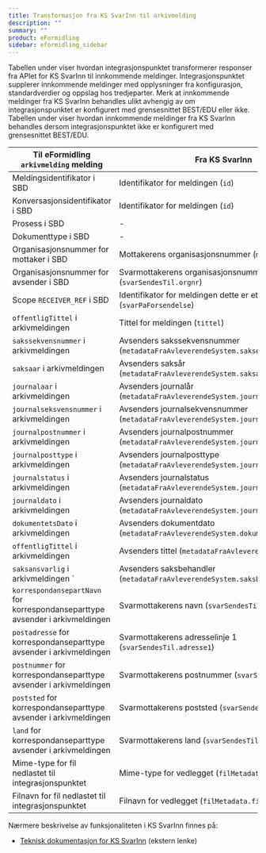 ```yaml
---
title: Transformasjon fra KS SvarInn til arkivmelding
description: ""
summary: ""
product: eFormidling
sidebar: eformidling_sidebar
---
```


Tabellen under viser hvordan integrasjonspunktet transformerer responser fra APIet for KS SvarInn til innkommende
meldinger. Integrasjonspunktet supplerer innkommende meldinger med opplysninger fra konfigurasjon, standardverdier og
oppslag hos tredjeparter. Merk at innkommende meldinger fra KS SvarInn behandles ulikt avhengig av om
integrasjonspunktet er konfigurert med grensesnittet BEST/EDU eller ikke. Tabellen under viser hvordan innkommende
meldinger fra KS SvarInn behandles dersom integrasjonspunktet ikke er konfigurert med grensesnittet BEST/EDU.

| Til eFormidling `arkivmelding` melding                                        | Fra KS SvarInn                                                                        | Fra konfigurasjon                 | Fra standardverdi |
| ----------------------------------------------------------------------------- | ------------------------------------------------------------------------------------- | --------------------------------- | ----------------- |
| Meldingsidentifikator i SBD                                                   | Identifikator for meldingen (`id`)                                                    | -                                 | - |
| Konversasjonsidentifikator i SBD                                              | Identifikator for meldingen (`id`)                                                    | -                                 | - |
| Prosess i SBD                                                                 | -                                                                                     | `difi.move.fiks.inn.process`      | `urn:no:difi:profile:arkivmelding:administrasjon:ver1.0` |
| Dokumenttype i SBD                                                            | -                                                                                     | `difi.move.fiks.inn.documentType` | `urn:no:difi:arkivmelding:xsd::arkivmelding` |
| Organisasjonsnummer for mottaker i SBD                                        | Mottakerens organisasjonsnummer (`mottaker.orgnr`)                                    | -                                 | - |
| Organisasjonsnummer for avsender i SBD                                        | Svarmottakerens organisasjonsnummer (`svarSendesTil.orgnr`)                           | -                                 | - |
| Scope `RECEIVER_REF` i SBD                                                    | Identifikator for meldingen dette er et svar på (`svarPaForsendelse`)                 | -                                 | - |
| `offentligTittel` i arkivmeldingen                                            | Tittel for meldingen (`tittel`)                                                       | -                                 | - |
| `sakssekvensnummer` i arkivmeldingen                                          | Avsenders sakssekvensnummer (`metadataFraAvleverendeSystem.saksekvensnummer`)         | -                                 | - |
| `saksaar` i arkivmeldingen                                                    | Avsenders saksår (`metadataFraAvleverendeSystem.saksaar`)                             | -                                 | - |
| `journalaar` i arkivmeldingen                                                 | Avsenders journalår (`metadataFraAvleverendeSystem.journalaar`)                       | -                                 | - |
| `journalseksvensnummer` i arkivmeldingen                                      | Avsenders journalsekvensnummer (`metadataFraAvleverendeSystem.journalseksvensnummer`) | -                                 | - |
| `journalpostnummer` i arkivmeldingen                                          | Avsenders journalpostnummer (`metadataFraAvleverendeSystem.journalpostnummer`)        | -                                 | - |
| `journalposttype` i arkivmeldingen                                            | Avsenders journalposttype (`metadataFraAvleverendeSystem.journalposttype`)            | -                                 | Inngående dokument (`I`) |
| `journalstatus` i arkivmeldingen                                              | Avsenders journalstatus (`metadataFraAvleverendeSystem.journalstatus`)                | -                                 | Ferdigstilt fra saksbehandler (`R`) |
| `journaldato` i arkivmeldingen                                                | Avsenders journaldato (`metadataFraAvleverendeSystem.journaldato`)                    | -                                 | - |
| `dokumentetsDato` i arkivmeldingen                                            | Avsenders dokumentdato (`metadataFraAvleverendeSystem.dokumentetsDato`)               | -                                 | - |
| `offentligTittel` i arkivmeldingen                                            | Avsenders tittel (`metadataFraAvleverendeSystem.tittel`)                              | -                                 | - |
| `saksansvarlig` i arkivmeldingen  `                                           | Avsenders saksbehandler (`metadataFraAvleverendeSystem.saksbehandler`)                | -                                 | - |
| `korrespondansepartNavn` for korrespondanseparttype avsender i arkivmeldingen | Svarmottakerens navn (`svarSendesTil.navn`)                                           | -                                 | - |
| `postadresse` for korrespondanseparttype avsender i arkivmeldingen            | Svarmottakerens adresselinje 1 (`svarSendesTil.adresse1`)                             | -                                 | - |
| `postnummer` for korrespondanseparttype avsender i arkivmeldingen             | Svarmottakerens postnummer (`svarSendesTil.postnr`)                                   | -                                 | - |
| `poststed` for korrespondanseparttype avsender i arkivmeldingen               | Svarmottakerens poststed (`svarSendesTil.poststed`)                                   | -                                 | - |
| `land` for korrespondanseparttype avsender i arkivmeldingen                   | Svarmottakerens land (`svarSendesTil.land`)                                           | -                                 | - |
| Mime-type for fil nedlastet til integrasjonspunktet                           | Mime-type for vedlegget (`filMetadata.mimetype`)                                      | -                                 | - |
| Filnavn for fil nedlastet til integrasjonspunktet                             | Filnavn for vedlegget (`filMetadata.filnavn`)                                         | -                                 | - |

Nærmere beskrivelse av funksjonaliteten i KS SvarInn finnes på:

- [Teknisk dokumentasjon for KS SvarInn](https://ks-no.github.io/svarut/integrasjon/mottaksservice-rest/) (ekstern lenke)
